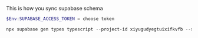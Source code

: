 This is how you sync supabase schema

```powershell
$Env:SUPABASE_ACCESS_TOKEN = choose token

npx supabase gen types typescript --project-id xiyugudyegtuixifkvfb --schema public > types/supabase.ts
```
